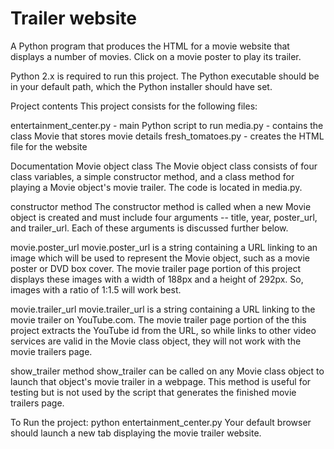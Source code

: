 # Trailer website

A Python program that produces the HTML for a movie website that displays a number of movies. Click on a movie poster to play its trailer.

Python 2.x is required to run this project. The Python executable should be in your default path, which the Python installer should have set.

Project contents
This project consists for the following files:

entertainment_center.py - main Python script to run
media.py - contains the class Movie that stores movie details
fresh_tomatoes.py - creates the HTML file for the website

Documentation
Movie object class
The Movie object class consists of four class variables, a simple constructor method, and a class method for playing a Movie object's movie trailer. The code is located in media.py.

constructor method
The constructor method is called when a new Movie object is created and must include four arguments -- title, year, poster_url, and trailer_url. Each of these arguments is discussed further below.


movie.poster_url
movie.poster_url is a string containing a URL linking to an image which will be used to represent the Movie object, such as a movie poster or DVD box cover. The movie trailer page portion of this project displays these images with a width of 188px and a height of 292px. So, images with a ratio of 1:1.5 will work best.

movie.trailer_url
movie.trailer_url is a string containing a URL linking to the movie trailer on YouTube.com. The movie trailer page portion of the this project extracts the YouTube id from the URL, so while links to other video services are valid in the Movie class object, they will not work with the movie trailers page.

show_trailer method
show_trailer can be called on any Movie class object to launch that object's movie trailer in a webpage. This method is useful for testing but is not used by the script that generates the finished movie trailers page.


To Run the project:
python entertainment_center.py
Your default browser should launch a new tab displaying the movie trailer website.


